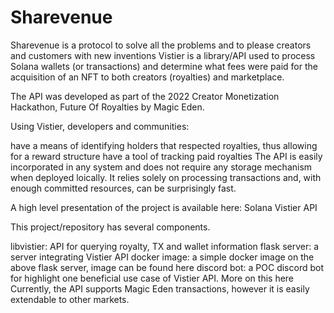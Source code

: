 # Sharevenue
Sharevenue is a protocol to solve all the problems and to please creators and customers with new inventions
Vistier is a library/API used to process Solana wallets (or transactions) and determine what fees were paid for the acquisition of an NFT to both creators (royalties) and marketplace.

The API was developed as part of the 2022 Creator Monetization Hackathon, Future Of Royalties by Magic Eden.

Using Vistier, developers and communities:

have a means of identifying holders that respected royalties, thus allowing for a reward structure
have a tool of tracking paid royalties
The API is easily incorporated in any system and does not require any storage mechanism when deployed loically. It relies solely on processing transactions and, with enough committed resources, can be surprisingly fast.

A high level presentation of the project is available here: Solana Vistier API

This project/repository has several components.

libvistier: API for querying royalty, TX and wallet information
flask server: a server integrating Vistier API
docker image: a simple docker image on the above flask server, image can be found here
discord bot: a POC discord bot for highlight one beneficial use case of Vistier API. More on this here
Currently, the API supports Magic Eden transactions, however it is easily extendable to other markets.

